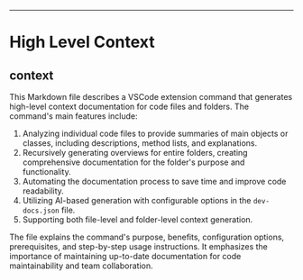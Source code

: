 

  ---
# High Level Context
## context
This Markdown file describes a VSCode extension command that generates high-level context documentation for code files and folders. The command's main features include:

1. Analyzing individual code files to provide summaries of main objects or classes, including descriptions, method lists, and explanations.
2. Recursively generating overviews for entire folders, creating comprehensive documentation for the folder's purpose and functionality.
3. Automating the documentation process to save time and improve code readability.
4. Utilizing AI-based generation with configurable options in the `dev-docs.json` file.
5. Supporting both file-level and folder-level context generation.

The file explains the command's purpose, benefits, configuration options, prerequisites, and step-by-step usage instructions. It emphasizes the importance of maintaining up-to-date documentation for code maintainability and team collaboration.

  
